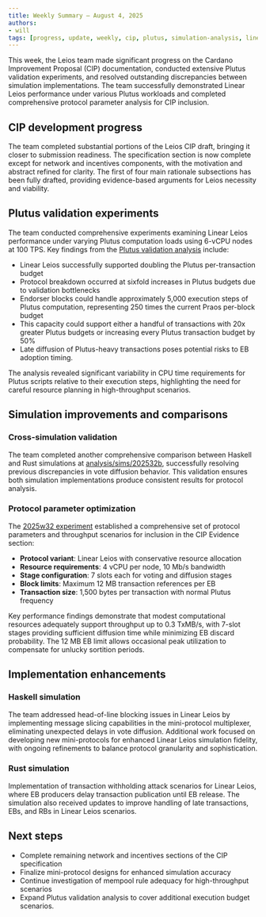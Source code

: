 ```yaml
---
title: Weekly Summary – August 4, 2025
authors:
- will
tags: [progress, update, weekly, cip, plutus, simulation-analysis, linear-leios, haskell-simulation, rust-simulation]
---
```


This week, the Leios team made significant progress on the Cardano Improvement Proposal (CIP) documentation, conducted extensive Plutus validation experiments, and resolved outstanding discrepancies between simulation implementations. The team successfully demonstrated Linear Leios performance under various Plutus workloads and completed comprehensive protocol parameter analysis for CIP inclusion.

## CIP development progress

The team completed substantial portions of the Leios CIP draft, bringing it closer to submission readiness. The specification section is now complete except for network and incentives components, with the motivation and abstract refined for clarity. The first of four main rationale subsections has been fully drafted, providing evidence-based arguments for Leios necessity and viability.

## Plutus validation experiments

The team conducted comprehensive experiments examining Linear Leios performance under varying Plutus computation loads using 6-vCPU nodes at 100 TPS. Key findings from the [Plutus validation analysis](https://github.com/input-output-hk/ouroboros-leios/blob/main/analysis/sims/2025w31c/analysis.ipynb) include:

- Linear Leios successfully supported doubling the Plutus per-transaction budget
- Protocol breakdown occurred at sixfold increases in Plutus budgets due to validation bottlenecks
- Endorser blocks could handle approximately 5,000 execution steps of Plutus computation, representing 250 times the current Praos per-block budget
- This capacity could support either a handful of transactions with 20x greater Plutus budgets or increasing every Plutus transaction budget by 50%
- Late diffusion of Plutus-heavy transactions poses potential risks to EB adoption timing.

The analysis revealed significant variability in CPU time requirements for Plutus scripts relative to their execution steps, highlighting the need for careful resource planning in high-throughput scenarios.

## Simulation improvements and comparisons

### Cross-simulation validation

The team completed another comprehensive comparison between Haskell and Rust simulations at [analysis/sims/202532b](https://github.com/input-output-hk/ouroboros-leios/blob/main/analysis/sims/202532b), successfully resolving previous discrepancies in vote diffusion behavior. This validation ensures both simulation implementations produce consistent results for protocol analysis.

### Protocol parameter optimization

The [2025w32 experiment](https://github.com/input-output-hk/ouroboros-leios/blob/main/analysis/sims/2025w32/) established a comprehensive set of protocol parameters and throughput scenarios for inclusion in the CIP Evidence section:

- **Protocol variant**: Linear Leios with conservative resource allocation
- **Resource requirements**: 4 vCPU per node, 10 Mb/s bandwidth  
- **Stage configuration**: 7 slots each for voting and diffusion stages
- **Block limits**: Maximum 12 MB transaction references per EB
- **Transaction size**: 1,500 bytes per transaction with normal Plutus frequency

Key performance findings demonstrate that modest computational resources adequately support throughput up to 0.3 TxMB/s, with 7-slot stages providing sufficient diffusion time while minimizing EB discard probability. The 12 MB EB limit allows occasional peak utilization to compensate for unlucky sortition periods.

## Implementation enhancements

### Haskell simulation

The team addressed head-of-line blocking issues in Linear Leios by implementing message slicing capabilities in the mini-protocol multiplexer, eliminating unexpected delays in vote diffusion. Additional work focused on developing new mini-protocols for enhanced Linear Leios simulation fidelity, with ongoing refinements to balance protocol granularity and sophistication.

### Rust simulation

Implementation of transaction withholding attack scenarios for Linear Leios, where EB producers delay transaction publication until EB release. The simulation also received updates to improve handling of late transactions, EBs, and RBs in Linear Leios scenarios.

## Next steps

- Complete remaining network and incentives sections of the CIP specification
- Finalize mini-protocol designs for enhanced simulation accuracy  
- Continue investigation of mempool rule adequacy for high-throughput scenarios
- Expand Plutus validation analysis to cover additional execution budget scenarios.
